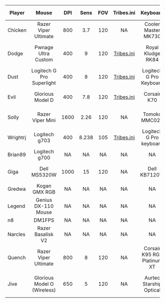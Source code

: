 
|   Player    |           Mouse           |    DPI    |    Sens    |    FOV    |               Tribes.ini               |        Keyboard         |        Headphones         |       Mousepad        |  Monitor HZ  |            Role             |
| ----------- | :-----------------------: | :-------: | :--------: | :-------: | :------------------------------------: | :---------------------: | :-----------------------: | :-------------------: | :----------: | :-------------------------: |
| Chicken     | Razer Viper Ultimate      | 800       | 3.7        | 120       | NA                                     | Cooler Master MK730     | Logitech G Pro X wireless | Steelseries Qck       | 165Hz        | Cap, MD, O, HOF             |
| Dodge       | Pwnage Ultra Custom       | 400       | 9          | 120       | [Tribes.ini](/ini/dodge/tribes.ini)    | Royal Kludge RK84       | Fostex t60rp              | Endgame Gear MPC890   | 240hz        | LD, MD, O, HOF, Flex, Snipe |
| Dust        | Logitech G Pro Superlight | 400       | 8          | 120       | [Tribes.ini](/ini/dust/tribes.ini)     | Logitech G Pro Keyboard | Mackie MP-220             | Steelseries Qck Heavy | 144hz        | HoF, LD                     |
| Evil        | Glorious Model D          | 400       | 7.8        | 120       | [Tribes.ini](/ini/evil/tribes.ini)     | Corsair K70             | AKG K70                   | Artisan Hien Mousepad | 280Hz        | Sniper                      | 
| Solly       | Razer Viper Mini          | 1600      | 2.26       | 120       | NA                                     | Tomoko MMC023           | Sennheiser HD 200 Pro     | Razer Goliathus Speed | 144Hz        | Offense                     |
| Wrightrj    | Logitech g703             | 400       | 8.238      | 105       | [Tribes.ini](/ini/wrightrj/tribes.ini) | Logitech G Pro keyboard | G633 headphones           | Steelseries Qck Heavy | 144hz        | LD                          |
| Brian89     | Logitech g700             | NA        | NA         | NA        | NA                                     | NA                      | NA                        | NA                    | NA           | NA                          |
| Giga        | Dell MS5320W              | 1000      | 15         | 120       | NA                                     | Dell KB7120W            | Logitech G Pro X Wireless | SteelSeries QcK Edge  | 120hz        | LD, MD, O                   |
| Gredwa      | Kogan GMX RGB             | NA        | NA         | NA        | NA                                     | NA                      | NA                        | NA                    | NA           | NA                          |
| Legend      | Genius DX-110 Mouse       | NA        | NA         | NA        | NA                                     | NA                      | NA                        | NA                    | NA           | NA                          |
| n8          | DM1FPS                    | NA        | NA         | NA        | NA                                     | NA                      | NA                        | NA                    | NA           | NA                          |
| Narcles     | Razer Basalisk V2         | NA        | NA         | NA        | NA                                     | NA                      | NA                        | NA                    | NA           | NA                          |
| Quench | Razer Viper Ultimate | 800 | 8 | 120 | NA | Corsair K95 RGB Platinum XT | Hyperx Cloud Flight | G440 mousepad | 240hz | LD, MD, O, Flex, Snipe |
| Jive | Glorious Model O (Wireless) | 650 | 5 | 120 | NA | Aurtec Starship Optical | Turtle Beach PX22 MLG | Corsair MM350 Extended XL | 60hz | HOF, O, LD, Snipe |